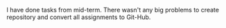 I have done tasks from mid-term. There wasn't any big problems to create repository and convert all assignments to Git-Hub.
